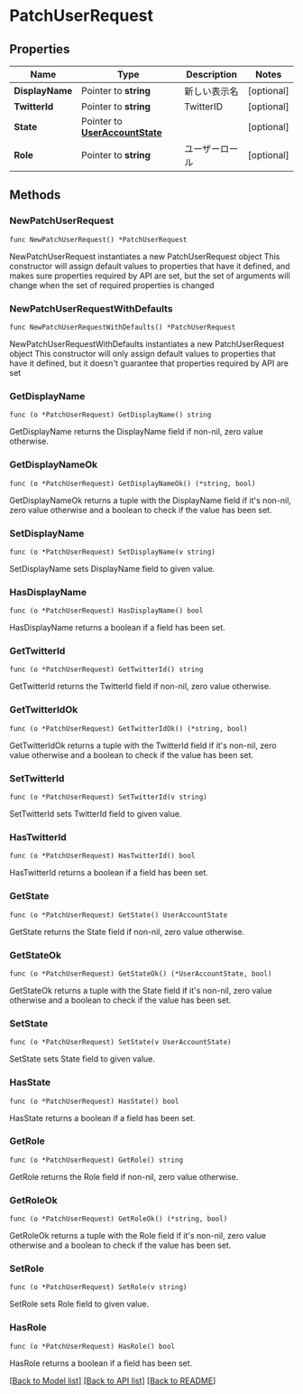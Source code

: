 # PatchUserRequest

## Properties

Name | Type | Description | Notes
------------ | ------------- | ------------- | -------------
**DisplayName** | Pointer to **string** | 新しい表示名 | [optional] 
**TwitterId** | Pointer to **string** | TwitterID | [optional] 
**State** | Pointer to [**UserAccountState**](UserAccountState.md) |  | [optional] 
**Role** | Pointer to **string** | ユーザーロール | [optional] 

## Methods

### NewPatchUserRequest

`func NewPatchUserRequest() *PatchUserRequest`

NewPatchUserRequest instantiates a new PatchUserRequest object
This constructor will assign default values to properties that have it defined,
and makes sure properties required by API are set, but the set of arguments
will change when the set of required properties is changed

### NewPatchUserRequestWithDefaults

`func NewPatchUserRequestWithDefaults() *PatchUserRequest`

NewPatchUserRequestWithDefaults instantiates a new PatchUserRequest object
This constructor will only assign default values to properties that have it defined,
but it doesn't guarantee that properties required by API are set

### GetDisplayName

`func (o *PatchUserRequest) GetDisplayName() string`

GetDisplayName returns the DisplayName field if non-nil, zero value otherwise.

### GetDisplayNameOk

`func (o *PatchUserRequest) GetDisplayNameOk() (*string, bool)`

GetDisplayNameOk returns a tuple with the DisplayName field if it's non-nil, zero value otherwise
and a boolean to check if the value has been set.

### SetDisplayName

`func (o *PatchUserRequest) SetDisplayName(v string)`

SetDisplayName sets DisplayName field to given value.

### HasDisplayName

`func (o *PatchUserRequest) HasDisplayName() bool`

HasDisplayName returns a boolean if a field has been set.

### GetTwitterId

`func (o *PatchUserRequest) GetTwitterId() string`

GetTwitterId returns the TwitterId field if non-nil, zero value otherwise.

### GetTwitterIdOk

`func (o *PatchUserRequest) GetTwitterIdOk() (*string, bool)`

GetTwitterIdOk returns a tuple with the TwitterId field if it's non-nil, zero value otherwise
and a boolean to check if the value has been set.

### SetTwitterId

`func (o *PatchUserRequest) SetTwitterId(v string)`

SetTwitterId sets TwitterId field to given value.

### HasTwitterId

`func (o *PatchUserRequest) HasTwitterId() bool`

HasTwitterId returns a boolean if a field has been set.

### GetState

`func (o *PatchUserRequest) GetState() UserAccountState`

GetState returns the State field if non-nil, zero value otherwise.

### GetStateOk

`func (o *PatchUserRequest) GetStateOk() (*UserAccountState, bool)`

GetStateOk returns a tuple with the State field if it's non-nil, zero value otherwise
and a boolean to check if the value has been set.

### SetState

`func (o *PatchUserRequest) SetState(v UserAccountState)`

SetState sets State field to given value.

### HasState

`func (o *PatchUserRequest) HasState() bool`

HasState returns a boolean if a field has been set.

### GetRole

`func (o *PatchUserRequest) GetRole() string`

GetRole returns the Role field if non-nil, zero value otherwise.

### GetRoleOk

`func (o *PatchUserRequest) GetRoleOk() (*string, bool)`

GetRoleOk returns a tuple with the Role field if it's non-nil, zero value otherwise
and a boolean to check if the value has been set.

### SetRole

`func (o *PatchUserRequest) SetRole(v string)`

SetRole sets Role field to given value.

### HasRole

`func (o *PatchUserRequest) HasRole() bool`

HasRole returns a boolean if a field has been set.


[[Back to Model list]](../README.md#documentation-for-models) [[Back to API list]](../README.md#documentation-for-api-endpoints) [[Back to README]](../README.md)


